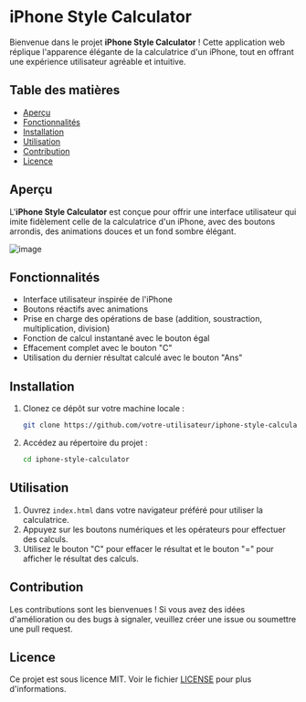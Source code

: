 # iPhone Style Calculator

Bienvenue dans le projet **iPhone Style Calculator** ! Cette application web réplique l'apparence élégante de la calculatrice d'un iPhone, tout en offrant une expérience utilisateur agréable et intuitive.

## Table des matières
- [Aperçu](#aperçu)
- [Fonctionnalités](#fonctionnalités)
- [Installation](#installation)
- [Utilisation](#utilisation)
- [Contribution](#contribution)
- [Licence](#licence)

## Aperçu
L'**iPhone Style Calculator** est conçue pour offrir une interface utilisateur qui imite fidèlement celle de la calculatrice d'un iPhone, avec des boutons arrondis, des animations douces et un fond sombre élégant. 

![image](https://github.com/user-attachments/assets/3f17fa62-aadf-49e9-8265-0d3ac5ccd0c8)


## Fonctionnalités
- Interface utilisateur inspirée de l'iPhone
- Boutons réactifs avec animations
- Prise en charge des opérations de base (addition, soustraction, multiplication, division)
- Fonction de calcul instantané avec le bouton égal
- Effacement complet avec le bouton "C"
- Utilisation du dernier résultat calculé avec le bouton "Ans"

## Installation
1. Clonez ce dépôt sur votre machine locale :
    ```bash
    git clone https://github.com/votre-utilisateur/iphone-style-calculator.git
    ```
2. Accédez au répertoire du projet :
    ```bash
    cd iphone-style-calculator
    ```

## Utilisation
1. Ouvrez `index.html` dans votre navigateur préféré pour utiliser la calculatrice.
2. Appuyez sur les boutons numériques et les opérateurs pour effectuer des calculs.
3. Utilisez le bouton "C" pour effacer le résultat et le bouton "=" pour afficher le résultat des calculs.

## Contribution
Les contributions sont les bienvenues ! Si vous avez des idées d'amélioration ou des bugs à signaler, veuillez créer une issue ou soumettre une pull request.

## Licence
Ce projet est sous licence MIT. Voir le fichier [LICENSE](LICENSE) pour plus d'informations.
